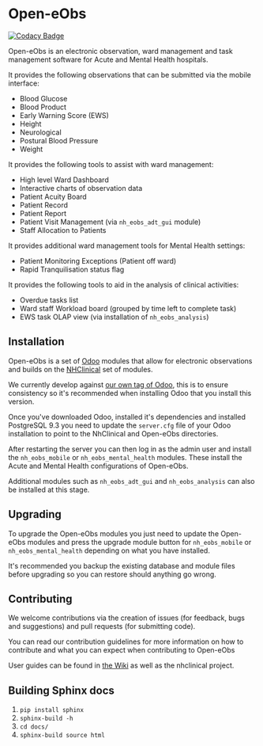 
# Open-eObs
[![Codacy Badge](https://api.codacy.com/project/badge/Grade/5168b7d619c54feab1bdebc527ec1745)](https://www.codacy.com/app/BJSS/openeobs?utm_source=github.com&amp;utm_medium=referral&amp;utm_content=NeovaHealth/openeobs&amp;utm_campaign=Badge_Grade)

Open-eObs is an electronic observation, ward management and task management software
for Acute and Mental Health hospitals.

It provides the following observations that can be submitted via the mobile interface:
- Blood Glucose
- Blood Product
- Early Warning Score (EWS)
- Height
- Neurological
- Postural Blood Pressure
- Weight

It provides the following tools to assist with ward management:
- High level Ward Dashboard
- Interactive charts of observation data
- Patient Acuity Board
- Patient Record
- Patient Report
- Patient Visit Management (via `nh_eobs_adt_gui` module)
- Staff Allocation to Patients

It provides additional ward management tools for Mental Health settings:
- Patient Monitoring Exceptions (Patient off ward)
- Rapid Tranquilisation status flag

It provides the following tools to aid in the analysis of clinical activities:
- Overdue tasks list
- Ward staff Workload board (grouped by time left to complete task)
- EWS task OLAP view (via installation of `nh_eobs_analysis`)

## Installation
Open-eObs is a set of [Odoo](https://www.odoo.com/) modules that allow for electronic observations 
and builds on the [NHClinical](https://github.com/NeovaHealth/nhclinical) set of modules.

We currently develop against [our own tag of Odoo](https://github.com/bjss/odoo/tree/liveobs_1.11.1), this is to ensure consistency so it's recommended when
installing Odoo that you install this version.

Once you've downloaded Odoo, installed it's dependencies and installed PostgreSQL 9.3
you need to update the `server.cfg` file of your Odoo installation to point to 
the NhClinical and Open-eObs directories.

After restarting the server you can then log in as the admin user and install the
`nh_eobs_mobile` or `nh_eobs_mental_health` modules. These install the Acute and
Mental Health configurations of Open-eObs.

Additional modules such as `nh_eobs_adt_gui` and `nh_eobs_analysis` can also be
installed at this stage.

## Upgrading
To upgrade the Open-eObs modules you just need to update the Open-eObs modules and
press the upgrade module button for `nh_eobs_mobile` or `nh_eobs_mental_health` 
depending on what you have installed.

It's recommended you backup the existing database and module files before upgrading
so you can restore should anything go wrong.

## Contributing
We welcome contributions via the creation of issues (for feedback, bugs and suggestions)
and pull requests (for submitting code). 

You can read our contribution guidelines for more information on how to contribute
and what you can expect when contributing to Open-eObs

User guides can be found in [the Wiki](https://github.com/NeovaHealth/openeobs/wiki) as well as the nhclinical project.

## Building Sphinx docs
1. `pip install sphinx`
1. `sphinx-build -h`
1. `cd docs/`
1. `sphinx-build source html`
